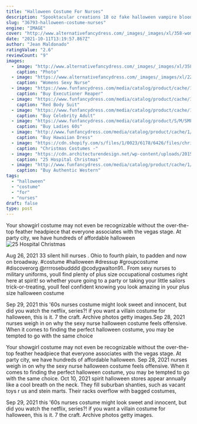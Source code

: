 ```yaml
---
title: "Halloween Costume For Nurses"
description: "Spooktacular creations 18 oz fake halloween vampire blood bottle for halloween costume, zombie, vampire and monster makeup & dress up 4.5 out of 5 stars 1,269 2 offers from $12.95"
slug: "36793-halloween-costume-nurses"
engine: "IMAGE"
cover: "http://www.alternativefancydress.com/_images/_images/xl/358-womens-zombie-costume-ghoul-zombie.jpg"
date: "2021-10-11T13:19:57.867Z"
author: "Jean Maldonado"
ratingValue: "2.6"
reviewCount: "9"
images:
  - image: "http://www.alternativefancydress.com/_images/_images/xl/358-womens-zombie-costume-ghoul-zombie.jpg"
    caption: "Photo"
  - image: "https://www.alternativefancydress.com/_images/_images/xl/221-womens-sexy-nurse-costume-icu-nurse.jpg"
    caption: "Womens Sexy Nurse"
  - image: "https://www.funfancydress.com/media/catalog/product/cache/1/image/1200x/040ec09b1e35df139433887a97daa66f/S/A/SANC_7379_b.jpg"
    caption: "Buy Executioner Reaper"
  - image: "https://www.funfancydress.com/media/catalog/product/cache/1/image/9df78eab33525d08d6e5fb8d27136e95/F/U/FUN2578.jpg"
    caption: "Red Body Suit"
  - image: "https://www.funfancydress.com/media/catalog/product/cache/1/image/1200x/040ec09b1e35df139433887a97daa66f/S/A/SANC_3518_c.jpg"
    caption: "Buy Celebrity Adult"
  - image: "https://www.funfancydress.com/media/catalog/product/S/M/SMF45520.jpg"
    caption: "Buy Ladies 60s"
  - image: "http://www.funfancydress.com/media/catalog/product/cache/1/image/1200x/040ec09b1e35df139433887a97daa66f/S/A/SANC_7709.jpg"
    caption: "Buy Hawaiian Dress"
  - image: "https://cdn.shopify.com/s/files/1/0023/6178/6426/files/christmas-costumes-mobile_1400x.progressive.jpg?v=1541077509"
    caption: "Christmas Costumes -"
  - image: "https://cdn.architecturendesign.net/wp-content/uploads/2015/12/AD-Hospital-Christmas-Decorations-09.jpg"
    caption: "25 Hospital Christmas"
  - image: "http://www.funfancydress.com/media/catalog/product/cache/1/image/1200x/040ec09b1e35df139433887a97daa66f/S/M/SMF34292.jpg"
    caption: "Buy Authentic Western"
tags:
  - "halloween"
  - "costume"
  - "for"
  - "nurses"
draft: false
type: post
---
```


Your showgirl costume may not even be recognizable without the over-the-top feather headpiece that everyone associates with the vegas stage. At party city, we have hundreds of affordable halloween
![25 Hospital Christmas](https://cdn.architecturendesign.net/wp-content/uploads/2015/12/AD-Hospital-Christmas-Decorations-09.jpg "25 Hospital Christmas")

Aug 26, 2021 33 silent hill nurses .  Ohio to fourth plain, to padden and now on broadway. #costume #halloween #dressup #groupcostume #discoverorg @rrrrosebudddd @codygwalton91.. From sexy nurses to military uniforms, youll find plenty of plus size occupational costumes right here at spirit! so whether youre going to a party or taking your little sailors trick-or-treating, youll feel confident knowing you look amazing in your plus size halloween costume
<!--inArticleAds-->

<!--galleryOne-->

Sep 29, 2021 this '60s nurses costume might look sweet and innocent, but did you watch the netflix, series?! if you want a villain costume for halloween, this is it. 7 the craft. Archive photos getty images.Sep 28, 2021 nurses weigh in on why the sexy nurse halloween costume feels offensive.  When it comes to finding the perfect halloween costume, you may be tempted to go with the same choice
<!--inArticleAds-->

<!--galleryTwo-->

Your showgirl costume may not even be recognizable without the over-the-top feather headpiece that everyone associates with the vegas stage. At party city, we have hundreds of affordable halloween. Sep 28, 2021 nurses weigh in on why the sexy nurse halloween costume feels offensive.  When it comes to finding the perfect halloween costume, you may be tempted to go with the same choice. Oct 10, 2021 spirit halloween stores appear annually like a cool breath on the neck. They fill suburban shanties, such as vacant toys r us and stein marts. Their racks overflow with bagged costumes,
<!--galleryThree-->

Sep 29, 2021 this '60s nurses costume might look sweet and innocent, but did you watch the netflix, series?! if you want a villain costume for halloween, this is it. 7 the craft. Archive photos getty images.